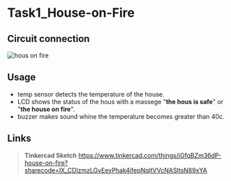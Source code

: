# Task1_House-on-Fire
## Circuit connection
![hous on fire](https://github.com/user-attachments/assets/e0507057-a49b-4b14-aa66-b6a94ed67211)
## Usage
- temp sensor detects the temperature of the house.
- LCD shows the status of the hous with a massege "**the hous is safe**" or "**the house on fire**". 
- buzzer makes sound whine the temperature becomes greater than 40c.
## Links
> **Tinkercad Sketch**
> https://www.tinkercad.com/things/jGfqBZm36dP-house-on-fire?sharecode=lX_CDIzmzLGvEeyPhak4ifepNqltVVcNASltsN89xYA

>
>
